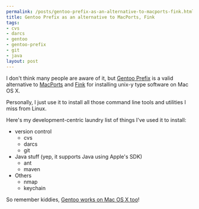 ```yaml
--- 
permalink: /posts/gentoo-prefix-as-an-alternative-to-macports-fink.html
title: Gentoo Prefix as an alternative to MacPorts, Fink
tags: 
- cvs
- darcs
- gentoo
- gentoo-prefix
- git
- java
layout: post
---
```

I don't think many people are aware of it, but [Gentoo Prefix](http://www.gentoo.org/proj/en/gentoo-alt/prefix/index.xml) is a valid alternative to [MacPorts](http://www.macports.org/) and [Fink](http://www.finkproject.org/) for installing unix-y type software on Mac OS X.

Personally, I just use it to install all those command line tools and utilities I miss from Linux.

Here's my development-centric laundry list of things I've used it to install:

  * version control  
    * cvs
    * darcs
    * git
  * Java stuff (yep, it supports Java using Apple's SDK)
    * ant
    * maven
  * Others
    * nmap
    * keychain

So remember kiddies, [Gentoo works on Mac OS X too](http://www.gentoo.org/proj/en/gentoo-alt/prefix/bootstrap-macos.xml)!